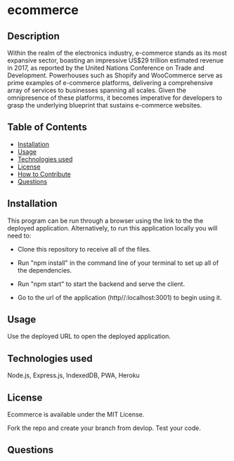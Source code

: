 # ecommerce
## Description
Within the realm of the electronics industry, e-commerce stands as its most expansive sector, boasting an impressive US$29 trillion estimated revenue in 2017, as reported by the United Nations Conference on Trade and Development. Powerhouses such as Shopify and WooCommerce serve as prime examples of e-commerce platforms, delivering a comprehensive array of services to businesses spanning all scales. Given the omnipresence of these platforms, it becomes imperative for developers to grasp the underlying blueprint that sustains e-commerce websites.

## Table of Contents 

- [Installation](#installation)
- [Usage](#usage)
- [Technologies used](#technologies-used)
- [License](#license)
- [How to Contribute](#how-to-contribute)
- [Questions](#questions)

## Installation

This program can be run through a browser using the link to the the deployed application. Alternatively, to run this application locally you will need to:

- Clone this repository to receive all of the files. 

- Run "npm install" in the command line of your terminal to set up all of the dependencies.

- Run "npm start" to start the backend and serve the client.

- Go to the url of the application (http//:localhost:3001) to begin using it.

## Usage

Use the deployed URL to open the deployed application. 

##  Technologies used

Node.js, Express.js, IndexedDB, PWA, Heroku



## License

Ecommerce is available under the MIT License.

Fork the repo and create your branch from devlop. Test your code.

## Questions

